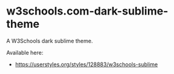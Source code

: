 # w3schools.com-dark-sublime-theme
A W3Schools dark sublime theme.

Available here:
- https://userstyles.org/styles/128883/w3schools-sublime
